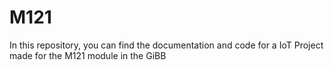 # M121
In this repository, you can find the documentation and code for a IoT Project made for the M121 module in the GiBB
